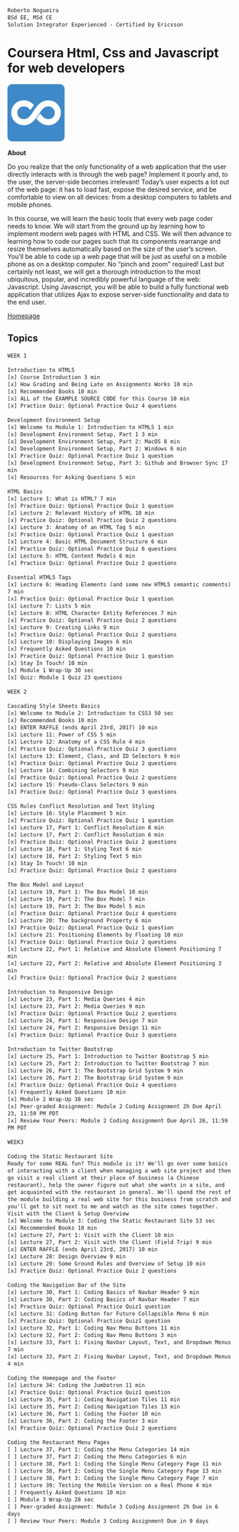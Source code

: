 ```
Roberto Nogueira  
BSd EE, MSd CE
Solution Integrator Experienced - Certified by Ericsson
```
# Coursera Html, Css and Javascript for web developers

![coursera image](images/coursera.png)

**About**

Do you realize that the only functionality of a web application that the user directly interacts with is through the web page? Implement it poorly and, to the user, the server-side becomes irrelevant! Today’s user expects a lot out of the web page: it has to load fast, expose the desired service, and be comfortable to view on all devices: from a desktop computers to tablets and mobile phones.

In this course, we will learn the basic tools that every web page coder needs to know. We will start from the ground up by learning how to implement modern web pages with HTML and CSS. We will then advance to learning how to code our pages such that its components rearrange and resize themselves automatically based on the size of the user’s screen. You’ll be able to code up a web page that will be just as useful on a mobile phone as on a desktop computer. No “pinch and zoom” required! Last but certainly not least, we will get a thorough introduction to the most ubiquitous, popular, and incredibly powerful language of the web: Javascript. Using Javascript, you will be able to build a fully functional web application that utilizes Ajax to expose server-side functionality and data to the end user.

[Homepage](https://www.coursera.org/learn/html-css-javascript-for-web-developers/)

## Topics
```
WEEK 1

Introduction to HTML5
[x] Course Introduction 3 min
[x] How Grading and Being Late on Assignments Works 10 min
[x] Recommended Books 10 min
[x] ALL of the EXAMPLE SOURCE CODE for this Course 10 min
[x] Practice Quiz: Optional Practice Quiz 4 questions

Development Environment Setup
[x] Welcome to Module 1: Introduction to HTML5 1 min
[x] Development Environment Setup, Part 1 3 min
[x] Development Environment Setup, Part 2: MacOS 8 min
[x] Development Environment Setup, Part 2: Windows 6 min
[x] Practice Quiz: Optional Practice Quiz 1 question
[x] Development Environment Setup, Part 3: Github and Browser Sync 17 min
[x] Resources for Asking Questions 5 min

HTML Basics
[x] Lecture 1: What is HTML? 7 min
[x] Practice Quiz: Optional Practice Quiz 1 question
[x] Lecture 2: Relevant History of HTML 10 min
[x] Practice Quiz: Optional Practice Quiz 2 questions
[x] Lecture 3: Anatomy of an HTML Tag 5 min
[x] Practice Quiz: Optional Practice Quiz 1 question
[x] Lecture 4: Basic HTML Document Structure 6 min
[x] Practice Quiz: Optional Practice Quiz 6 questions
[x] Lecture 5: HTML Content Models 6 min
[x] Practice Quiz: Optional Practice Quiz 2 questions

Essential HTML5 Tags
[x] Lecture 6: Heading Elements (and some new HTML5 semantic comments) 7 min
[x] Practice Quiz: Optional Practice Quiz 1 question
[x] Lecture 7: Lists 5 min
[x] Lecture 8: HTML Character Entity References 7 min
[x] Practice Quiz: Optional Practice Quiz 2 questions
[x] Lecture 9: Creating Links 9 min
[x] Practice Quiz: Optional Practice Quiz 2 questions
[x] Lecture 10: Displaying Images 6 min
[x] Frequently Asked Questions 10 min
[x] Practice Quiz: Optional Practice Quiz 1 question
[x] Stay In Touch! 10 min
[x] Module 1 Wrap-Up 30 sec
[x] Quiz: Module 1 Quiz 23 questions

WEEK 2

Cascading Style Sheets Basics
[x] Welcome to Module 2: Introduction to CSS3 50 sec
[x] Recommended Books 10 min
[x] ENTER RAFFLE (ends April 23rd, 2017) 10 min
[x] Lecture 11: Power of CSS 5 min
[x] Lecture 12: Anatomy of a CSS Rule 4 min
[x] Practice Quiz: Optional Practice Quiz 3 questions
[x] Lecture 13: Element, Class, and ID Selectors 9 min
[x] Practice Quiz: Optional Practice Quiz 2 questions
[x] Lecture 14: Combining Selectors 9 min
[x] Practice Quiz: Optional Practice Quiz 2 questions
[x] Lecture 15: Pseudo-Class Selectors 9 min
[x] Practice Quiz: Optional Practice Quiz 3 questions

CSS Rules Conflict Resolution and Text Styling
[x] Lecture 16: Style Placement 5 min
[x] Practice Quiz: Optional Practice Quiz 1 question
[x] Lecture 17, Part 1: Conflict Resolution 8 min
[x] Lecture 17, Part 2: Conflict Resolution 6 min
[x] Practice Quiz: Optional Practice Quiz 2 questions
[x] Lecture 18, Part 1: Styling Text 6 min
[x] Lecture 18, Part 2: Styling Text 5 min
[x] Stay In Touch! 10 min
[x] Practice Quiz: Optional Practice Quiz 2 questions

The Box Model and Layout
[x] Lecture 19, Part 1: The Box Model 10 min
[x] Lecture 19, Part 2: The Box Model 7 min
[x] Lecture 19, Part 3: The Box Model 5 min
[x] Practice Quiz: Optional Practice Quiz 4 questions
[x] Lecture 20: The background Property 6 min
[x] Practice Quiz: Optional Practice Quiz 1 question
[x] Lecture 21: Positioning Elements by Floating 10 min
[x] Practice Quiz: Optional Practice Quiz 2 questions
[x] Lecture 22, Part 1: Relative and Absolute Element Positioning 7 min
[x] Lecture 22, Part 2: Relative and Absolute Element Positioning 3 min
[x] Practice Quiz: Optional Practice Quiz 2 questions

Introduction to Responsive Design
[x] Lecture 23, Part 1: Media Queries 4 min
[x] Lecture 23, Part 2: Media Queries 9 min
[x] Practice Quiz: Optional Practice Quiz 2 questions
[x] Lecture 24, Part 1: Responsive Design 7 min
[x] Lecture 24, Part 2: Responsive Design 11 min
[x] Practice Quiz: Optional Practice Quiz 3 questions

Introduction to Twitter Bootstrap
[x] Lecture 25, Part 1: Introduction to Twitter Bootstrap 5 min
[x] Lecture 25, Part 2: Introduction to Twitter Bootstrap 7 min
[x] Lecture 26, Part 1: The Bootstrap Grid System 9 min
[x] Lecture 26, Part 2: The Bootstrap Grid System 9 min
[x] Practice Quiz: Optional Practice Quiz 4 questions
[x] Frequently Asked Questions 10 min
[x] Module 2 Wrap-Up 38 sec
[x] Peer-graded Assignment: Module 2 Coding Assignment 2h Due April 23, 11:59 PM PDT
[x] Review Your Peers: Module 2 Coding Assignment Due April 26, 11:59 PM PDT

WEEK3

Coding the Static Restaurant Site
Ready for some REAL fun? This module is it! We'll go over some basics of interacting with a client when managing a web site project and then go visit a real client at their place of business (a Chinese restaurant), help the owner figure out what she wants in a site, and get acquainted with the restaurant in general. We'll spend the rest of the module building a real web site for this business from scratch and you'll get to sit next to me and watch as the site comes together.
Visit with the Client & Setup Overview
[x] Welcome to Module 3: Coding the Static Restaurant Site 53 sec
[x] Recommended Books 10 min
[x] Lecture 27, Part 1: Visit with the Client 10 min
[x] Lecture 27, Part 2: Visit with the Client (Field Trip) 9 min
[x] ENTER RAFFLE (ends April 23rd, 2017) 10 min
[x] Lecture 28: Design Overview 9 min
[x] Lecture 29: Some Ground Rules and Overview of Setup 10 min
[x] Practice Quiz: Optional Practice Quiz 2 questions

Coding the Navigation Bar of the Site
[x] Lecture 30, Part 1: Coding Basics of Navbar Header 9 min
[x] Lecture 30, Part 2: Coding Basics of Navbar Header 7 min
[x] Practice Quiz: Optional Practice Quiz1 question
[x] Lecture 31: Coding Button for Future Collapsible Menu 6 min
[x] Practice Quiz: Optional Practice Quiz1 question
[x] Lecture 32, Part 1: Coding Nav Menu Buttons 11 min
[x] Lecture 32, Part 2: Coding Nav Menu Buttons 3 min
[x] Lecture 33, Part 1: Fixing Navbar Layout, Text, and Dropdown Menus 7 min
[x] Lecture 33, Part 2: Fixing Navbar Layout, Text, and Dropdown Menus 4 min

Coding the Homepage and the Footer
[x] Lecture 34: Coding the Jumbotron 11 min
[x] Practice Quiz: Optional Practice Quiz1 question
[x] Lecture 35, Part 1: Coding Navigation Tiles 11 min
[x] Lecture 35, Part 2: Coding Navigation Tiles 13 min
[x] Lecture 36, Part 1: Coding the Footer 10 min
[x] Lecture 36, Part 2: Coding the Footer 3 min
[x] Practice Quiz: Optional Practice Quiz 2 questions

Coding the Restaurant Menu Pages
[ ] Lecture 37, Part 1: Coding the Menu Categories 14 min
[ ] Lecture 37, Part 2: Coding the Menu Categories 6 min
[ ] Lecture 38, Part 1: Coding the Single Menu Category Page 11 min
[ ] Lecture 38, Part 2: Coding the Single Menu Category Page 13 min
[ ] Lecture 38, Part 3: Coding the Single Menu Category Page 7 min
[ ] Lecture 39: Testing the Mobile Version on a Real Phone 4 min
[ ] Frequently Asked Questions 10 min
[ ] Module 3 Wrap-Up 28 sec
[ ] Peer-graded Assignment: Module 3 Coding Assignment 2h Due in 6 days
[ ] Review Your Peers: Module 3 Coding Assignment Due in 9 days
```
